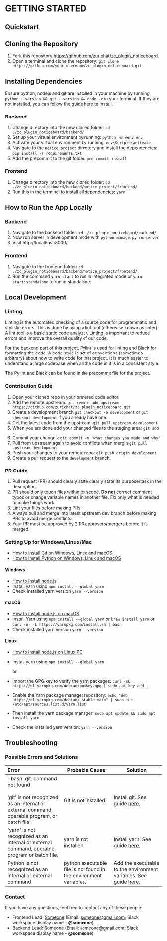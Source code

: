 # GETTING STARTED

## Quickstart

## Cloning the Repository

1. Fork this repository https://github.com/zurichat/zc_plugin_noticeboard.
2. Open a terminal and clone the repository: `git clone https://github.com/your_username/zc_plugin_noticeboard.git`

## Installing Dependencies

Ensure python, nodejs and git are installed in your machine by running `python --version && git --version && node -v` in your terminal. If they are not installed, you can follow the guide [here](#setting-up-for-windowslinuxmac) to install.

### Backend
1. Change directory into the new cloned folder: `cd ./zc_plugin_noticeboard/backend/`
2. Set up your virtual environment by running: `python -m venv env`
3. Activate your virtual environment by running: `env\Scripts\activate`
4. Navigate to the `notice_project` directory and install the dependencies: `pip install -r requirements.txt`
5. Add the precommit to the git folder: `pre-commit install`

### Frontend
1. Change directory into the new cloned folder: `cd ./zc_plugin_noticeboard/backend/notice_project/frontend/`
2. Run this in the terminal to install all dependencies: `yarn`

## How to Run the App Locally

### Backend
1. Navigate to the backend folder: `cd ./zc_plugin_noticeboard/backend/`  
2. Now run server in development mode with `python manage.py runserver`  
3. Visit http://localhost:8000/

### Frontend
1. Navigate to the frontend folder: `cd ./zc_plugin_noticeboard/backend/notice_project/frontend/`  
2. Run the command `yarn start` to run in integrated mode or `yarn start:standalone` to run in standalone.

## Local Development

### Linting

Linting is the automated checking of a source code for programmatic and stylistic errors. This is done by using a lint tool (otherwise known as linter). A lint tool is a basic static code analyzer. Linting is important to reduce errors and improve the overall quality of our code.

For the backend part of this project, Pylint is used for linting and Black for formatting the code. A code style is set of conventions (sometimes arbitrary) about how to write code for that project. It is much easier to understand a large codebase when all the code in it is in a consistent style.

The Pylint and Black can be found in the precommit file for the project.

### Contribution Guide

1. Open your cloned repo in your prefered code editor.
2. Add the remote upstream: `git remote add upstream https://github.com/zurichat/zc_plugin_noticeboard.git`  
3. Create a development branch `git checkout -b development` or `git checkout development` if you already have one.
4. Get the latest code from the upstream: `git pull upstream development`
5. When you are done add your changed files to the staging area: `git add .`
6. Commit your changes: `git commit -m 'what changes you made and why'`
7. Pull from upstream again to avoid conflicts when mergin `git pull upstream development`
8. Push your changes to your remote repo: `git push origin development`
9. Create a pull request to the `development` branch.

### PR Guide

1. Pull request (PR) should clearly state clearly state its purpose/task in the description.
2. PR should only touch files within its scope. **Do not** correct comment typos or change variable names in another file. Fix only what is needed to make things work.
3. Lint your files before making PRs.
4. Always pull and merge into latest upstream dev branch before making PRs to avoid merge conflicts.
5. Your PR must be approved by 2 PR approvers/mergers before it is merged.  

### Setting Up for Windows/Linux/Mac

- [How to install Git on Windows, Linux and macOS](https://www.digitalocean.com/community/tutorials/how-to-contribute-to-open-source-getting-started-with-git)
- [How to install Python on Windows, Linux and macOS](https://realpython.com/lessons/how-install-python-your-computer/)

#### Windows

- [How to install node.js](https://phoenixnap.com/kb/install-node-js-npm-on-windows)
- Install yarn using `npm install --global yarn`
- Check installed yarn version `yarn --version`

#### macOS

- [How to install node.js on macOS](https://www.webucator.com/article/how-to-install-nodejs-on-a-mac/)
- Install Yarn using `npm install --global yarn` or `brew install yarn` or `curl -o- -L https://yarnpkg.com/install.sh | bash`
- Check installed yarn version `yarn --version`

#### Linux

- [How to install node.js on Linux PC](https://linuxconfig.org/how-to-install-node-js-on-linux)
- Install yarn using `npm install --global yarn`

  or

- Import the GPG key to verify the yarn packages: `curl -sL https://dl.yarnpkg.com/debian/pubkey.gpg | sudo apt-key add -`

- Enable the Yarn package manager repository: `echo "deb https://dl.yarnpkg.com/debian/ stable main" | sudo tee /etc/apt/sources.list.d/yarn.list`

- Then install the yarn package manager: `sudo apt update && sudo apt install yarn`

- Check the installed yarn version: `yarn --version`

## Troubleshooting

### Possible Errors and Solutions

| Error                                                                                                                              | Probable Cause         | Solution                                                         |
| :--------------------------------------------------------------------------------------------------------------------------------- | ---------------------- | ---------------------------------------------------------------- |
| -bash: git: command not found<br></br>'git' is not recognized as an internal or external command, operable program, or batch file. | Git is not installed.  | Install git. See guide [here.](#setting-up-for-windowslinuxmac)  |
| 'yarn' is not recognized as an internal or external command, operable program or batch file.                                       | yarn is not installed. | Install yarn. See guide [here.](#setting-up-for-windowslinuxmac) |
| Python is not recognized as an internal or external command                                       | python executable file is not found in the environment variables. | Add the executable to the environment variables. See guide [here.](https://www.educative.io/edpresso/err-python-is-not-recognized-as-an-internal-or-external-command) |

### Contact

If you have any questions, feel free to contact any of these people:
- Frontend Lead:
  [Someone](https://github.com/someone)
  (Email: someone@gmail.com; Slack workspace display name - **@someone**)  
- Backend Lead:
  [Someone](https://github.com/someone)
  (Email: someone@gmail.com; Slack workspace display name - **@someone**)